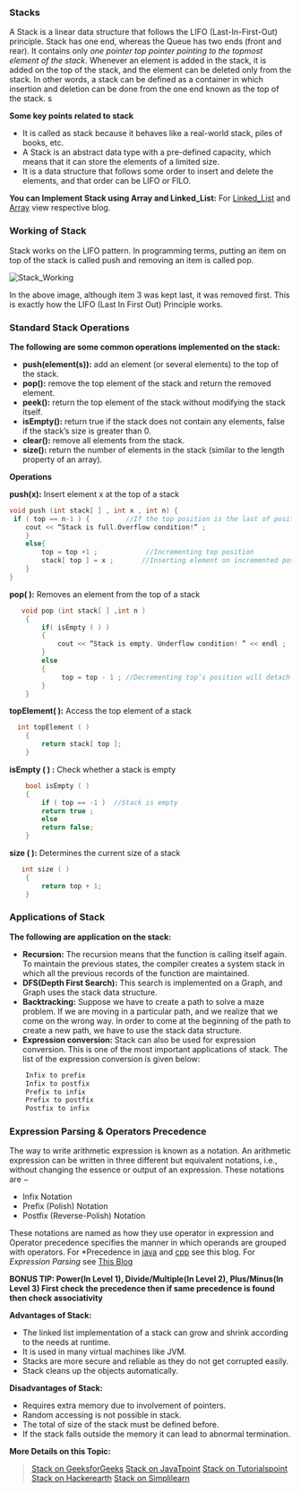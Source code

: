 ### Stacks

A Stack is a linear data structure that follows the LIFO (Last-In-First-Out) principle. Stack has one end, whereas the Queue has two ends (front and rear). It contains only *one pointer top pointer pointing to the topmost element of the stack*. Whenever an element is added in the stack, it is added on the top of the stack, and the element can be deleted only from the stack. In other words, a stack can be defined as a container in which insertion and deletion can be done from the one end known as the top of the stack.    s

**Some key points related to stack**    
- It is called as stack because it behaves like a real-world stack, piles of books, etc.
- A Stack is an abstract data type with a pre-defined capacity, which means that it can store the elements of a limited size.
- It is a data structure that follows some order to insert and delete the elements, and that order can be LIFO or FILO.

**You can Implement Stack using Array and Linked_List:** For [Linked_List](https://www.javatpoint.com/ds-linked-list-implementation-of-stack) and [Array](https://www.javatpoint.com/ds-array-implementation-of-stack) view respective blog.  
### Working of Stack

Stack works on the LIFO pattern. In programming terms, putting an item on top of the stack is called push and removing an item is called pop.  

![Stack_Working](./assets/Stack_Working.jpg)

In the above image, although item 3 was kept last, it was removed first. This is exactly how the LIFO (Last In First Out) Principle works.    
### Standard Stack Operations

**The following are some common operations implemented on the stack:**   

- **push(element(s)):** add an element (or several elements) to the top of the stack.
- **pop():** remove the top element of the stack and return the removed element.
- **peek():** return the top element of the stack without modifying the stack itself.
- **isEmpty():** return true if the stack does not contain any elements, false if the stack’s size is greater than 0.
- **clear():** remove all elements from the stack.
- **size():** return the number of elements in the stack (similar to the length property of an array).

**Operations**  

**push(x):** Insert element x at the top of a stack   
```cpp
void push (int stack[ ] , int x , int n) {
 if ( top == n-1 ) {         //If the top position is the last of position in a stack, this means that the stack is full
    cout << “Stack is full.Overflow condition!” ;
    }
    else{
        top = top +1 ;            //Incrementing top position 
        stack[ top ] = x ;       //Inserting element on incremented position  
    }
}
```  

**pop( ):** Removes an element from the top of a stack   
```cpp
   void pop (int stack[ ] ,int n ) 
    {
        if( isEmpty ( ) )
        {
            cout << “Stack is empty. Underflow condition! ” << endl ;
        }
        else    
        {
             top = top - 1 ; //Decrementing top’s position will detach last element from stack            
        }
    }
```   

**topElement( ):** Access the top element of a stack   
```cpp
  int topElement ( )
    {
        return stack[ top ];
    }
```
**isEmpty ( ) :** Check whether a stack is empty    
```cpp
    bool isEmpty ( )
    {
        if ( top == -1 )  //Stack is empty
        return true ; 
        else
        return false;
    }
```
**size ( ):** Determines the current size of a stack   
```cpp
   int size ( )
    {
        return top + 1;
    }
```

### Applications of Stack

**The following are application on the stack:**   
- **Recursion:** The recursion means that the function is calling itself again. To maintain the previous states, the compiler creates a system stack in which all the previous records of the function are maintained.
- **DFS(Depth First Search):** This search is implemented on a Graph, and Graph uses the stack data structure.
- **Backtracking:** Suppose we have to create a path to solve a maze problem. If we are moving in a particular path, and we realize that we come on the wrong way. In order to come at the beginning of the path to create a new path, we have to use the stack data structure.
- **Expression conversion:** Stack can also be used for expression conversion. This is one of the most important applications of stack. The list of the expression conversion is given below:
```cpp
    Infix to prefix
    Infix to postfix
    Prefix to infix
    Prefix to postfix
    Postfix to infix
```  
### Expression Parsing & Operators Precedence

The way to write arithmetic expression is known as a notation. An arithmetic expression can be written in three different but equivalent notations, i.e., without changing the essence or output of an expression. These notations are −
- Infix Notation
- Prefix (Polish) Notation
- Postfix (Reverse-Polish) Notation

These notations are named as how they use operator in expression and Operator precedence specifies the manner in which operands are grouped with operators. For *Precedence in [java](https://introcs.cs.princeton.edu/java/11precedence/) and [cpp](https://www.tutorialspoint.com/cprogramming/c_operators_precedence.htm) see this blog. For *Expression Parsing* see [This Blog](https://www.tutorialspoint.com/data_structures_algorithms/expression_parsing.htm)  

**BONUS TIP: Power(In Level 1), Divide/Multiple(In Level 2), Plus/Minus(In Level 3) First check the precedence then if same precedence is found then check associativity**

**Advantages of Stack:**    

- The linked list implementation of a stack can grow and shrink according to the needs at runtime.
- It is used in many virtual machines like JVM.
- Stacks are more secure and reliable as they do not get corrupted easily.
- Stack cleans up the objects automatically.

**Disadvantages of Stack:**   

- Requires extra memory due to involvement of pointers.
- Random accessing is not possible in stack.
- The total of size of the stack must be defined before.
- If the stack falls outside the memory it can lead to abnormal termination.

**More Details on this Topic:**  
> [Stack on GeeksforGeeks](https://www.geeksforgeeks.org/stack-data-structure/)
> [Stack on JavaTpoint](https://www.javatpoint.com/data-structure-stack)
> [Stack on Tutorialspoint](https://www.tutorialspoint.com/data_structures_algorithms/stack_algorithm.htm)
> [Stack on Hackerearth](https://www.hackerearth.com/practice/data-structures/stacks/basics-of-stacks/tutorial/)
> [Stack on Simplilearn](https://www.simplilearn.com/tutorials/data-structure-tutorial/stacks-in-data-structures)
